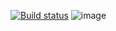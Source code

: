 [![Build status](https://ci.appveyor.com/api/projects/status/nw2c36b5xadywd0i/branch/main?svg=true)](https://ci.appveyor.com/project/lewkAa/patternsv2/branch/main)
![image](https://github.com/user-attachments/assets/09eb82dd-2e55-4e24-a0cc-5dde8bf7cba9)
